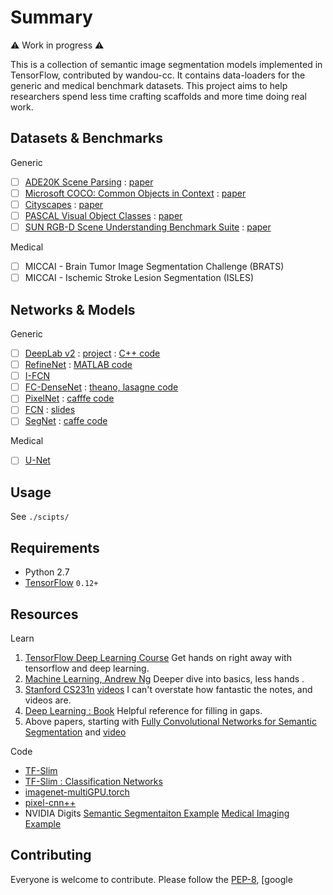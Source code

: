 # Summary 

⚠️ Work in progress ⚠️

This is a collection of semantic image segmentation models implemented in TensorFlow, contributed by wandou-cc. It contains data-loaders for the generic and medical benchmark datasets. This project aims to help researchers spend less time crafting scaffolds and more time doing real work.

## Datasets & Benchmarks

Generic

- [ ] [ADE20K Scene Parsing](https://groups.csail.mit.edu/vision/datasets/ADE20K/) : [paper](https://arxiv.org/pdf/1608.05442.pdf)
- [ ] [Microsoft COCO: Common Objects in Context](http://mscoco.org/home/) : [paper](https://arxiv.org/abs/1405.0312)
- [ ] [Cityscapes](https://www.cityscapes-dataset.com/) : [paper](https://arxiv.org/abs/1604.01685)
- [ ] [PASCAL Visual Object Classes](http://host.robots.ox.ac.uk/pascal/VOC/) : [paper](https://link.springer.com/article/10.1007/s11263-014-0733-5)
- [ ] [SUN RGB-D Scene Understanding Benchmark Suite](http://rgbd.cs.princeton.edu/) : [paper](http://rgbd.cs.princeton.edu/paper.pdf)

Medical

- [ ] MICCAI - Brain Tumor Image Segmentation Challenge (BRATS)
- [ ] MICCAI - Ischemic Stroke Lesion Segmentation (ISLES)

## Networks & Models

Generic 

- [ ] [DeepLab v2](http://arxiv.org/abs/1412.7062) : [project](http://liangchiehchen.com/projects/DeepLab.html) : [C++ code](https://bitbucket.org/deeplab/deeplab-public/)
- [ ] [RefineNet](https://arxiv.org/abs/1611.06612) : [MATLAB code](https://github.com/guosheng/refinenet)
- [ ] [I-FCN](https://arxiv.org/abs/1611.08986) 
- [ ] [FC-DenseNet](https://arxiv.org/abs/1611.09326) : [theano, lasagne code](https://github.com/SimJeg/FC-DenseNet)
- [ ] [PixelNet](https://arxiv.org/abs/1609.06694) : [cafffe code](https://github.com/endernewton/PixelNet)
- [ ] [FCN](http://arxiv.org/abs/1411.4038) : [slides](https://docs.google.com/presentation/d/1VeWFMpZ8XN7OC3URZP4WdXvOGYckoFWGVN7hApoXVnc) 
- [ ] [SegNet](http://arxiv.org/abs/1505.07293) : [caffe code](https://github.com/alexgkendall/caffe-segnet)

Medical

- [ ] [U-Net](http://lmb.informatik.uni-freiburg.de/resources/opensource/unet.en.html) 

## Usage

See `./scipts/`

## Requirements

- Python 2.7 
- [TensorFlow](https://www.tensorflow.org/get_started/os_setup) `0.12+` 

## Resources

Learn

1. [TensorFlow Deep Learning Course](https://www.udacity.com/course/deep-learning--ud730) Get hands on right away with tensorflow and deep learning.
2. [Machine Learning, Andrew Ng](https://www.coursera.org/learn/machine-learning) Deeper dive into basics, less hands . 
3. [Stanford CS231n](https://cs231n.github.io/) [videos](https://www.youtube.com/playlist?list=PLkt2uSq6rBVctENoVBg1TpCC7OQi31AlC) I can't overstate how fantastic the notes, and videos are.  
4. [Deep Learning : Book](http://www.deeplearningbook.org/) Helpful reference for filling in gaps.
5. Above papers, starting with [Fully Convolutional Networks for Semantic Segmentation](https://arxiv.org/abs/1411.4038) and [video](http://techtalks.tv/talks/fully-convolutional-networks-for-semantic-segmentation/61606/)
 
Code

- [TF-Slim](https://github.com/tensorflow/tensorflow/tree/master/tensorflow/contrib/slim)
- [TF-Slim : Classification Networks](https://github.com/tensorflow/models/tree/master/slim)
- [imagenet-multiGPU.torch](https://github.com/soumith/imagenet-multiGPU.torch)
- [pixel-cnn++](https://github.com/openai/pixel-cnn)
- NVIDIA Digits [Semantic Segmentaiton Example](https://github.com/NVIDIA/DIGITS/tree/master/examples/semantic-segmentation) [Medical Imaging Example](https://github.com/NVIDIA/DIGITS/tree/master/examples/medical-imaging)

## Contributing

Everyone is welcome to contribute. Please follow the [PEP-8](https://www.python.org/dev/peps/pep-0008/), [google